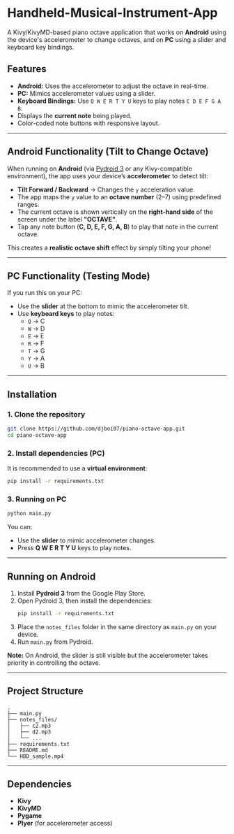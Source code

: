 # Handheld-Musical-Instrument-App

A Kivy/KivyMD-based piano octave application that works on **Android** using the device's accelerometer to change octaves, and on **PC** using a slider and keyboard key bindings.

## Features
- **Android:** Uses the accelerometer to adjust the octave in real-time.
- **PC:** Mimics accelerometer values using a slider.
- **Keyboard Bindings:** Use `Q W E R T Y U` keys to play notes `C D E F G A B`.
- Displays the **current note** being played.
- Color-coded note buttons with responsive layout.

---
## Android Functionality (Tilt to Change Octave)

When running on **Android** (via [Pydroid 3](https://play.google.com/store/apps/details?id=ru.iiec.pydroid3) or any Kivy-compatible environment), the app uses your device’s **accelerometer** to detect tilt:

- **Tilt Forward / Backward** → Changes the `y` acceleration value.
- The app maps the `y` value to an **octave number** (2–7) using predefined ranges.
- The current octave is shown vertically on the **right-hand side** of the screen under the label **"OCTAVE"**.
- Tap any note button (**C, D, E, F, G, A, B**) to play that note in the current octave.

This creates a **realistic octave shift** effect by simply tilting your phone!

---

## PC Functionality (Testing Mode)

If you run this on your PC:

- Use the **slider** at the bottom to mimic the accelerometer tilt.
- Use **keyboard keys** to play notes:
  - `Q` → C  
  - `W` → D  
  - `E` → E  
  - `R` → F  
  - `T` → G  
  - `Y` → A  
  - `U` → B  

---
## Installation

### 1. Clone the repository
```bash
git clone https://github.com/djboi07/piano-octave-app.git
cd piano-octave-app
```

### 2. Install dependencies (PC)
It is recommended to use a **virtual environment**:
```bash
pip install -r requirements.txt
```

### 3. Running on PC
```bash
python main.py
```
You can:
- Use the **slider** to mimic accelerometer changes.
- Press **Q W E R T Y U** keys to play notes.

---

## Running on Android 

1. Install **Pydroid 3** from the Google Play Store.
2. Open Pydroid 3, then install the dependencies:
   ```bash
   pip install -r requirements.txt
   ```
3. Place the `notes_files` folder in the same directory as `main.py` on your device.
4. Run `main.py` from Pydroid.

**Note:** On Android, the slider is still visible but the accelerometer takes priority in controlling the octave.

---

## Project Structure
```
.
├── main.py
├── notes_files/
│   ├── c2.mp3
│   ├── d2.mp3
│   └── ...
├── requirements.txt
├── README.md
└── HBD_sample.mp4
```

---

## Dependencies
- **Kivy**
- **KivyMD**
- **Pygame**
- **Plyer** (for accelerometer access)
